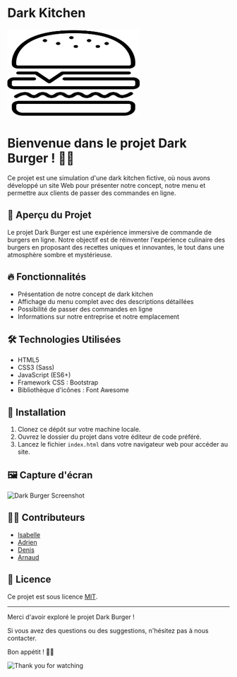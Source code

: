 ﻿#  Dark Kitchen

<img src="assets/images/icons/hamburger.svg" alt="Dark Burger Logo" width="300" height="200">


# Bienvenue dans le projet Dark Burger ! 🍔🌑

Ce projet est une simulation d'une dark kitchen fictive, où nous avons développé un site Web pour présenter notre concept, notre menu et permettre aux clients de passer des commandes en ligne.

## 🌟 Aperçu du Projet

Le projet Dark Burger est une expérience immersive de commande de burgers en ligne. Notre objectif est de réinventer l'expérience culinaire des burgers en proposant des recettes uniques et innovantes, le tout dans une atmosphère sombre et mystérieuse.

## 🔥 Fonctionnalités

- Présentation de notre concept de dark kitchen
- Affichage du menu complet avec des descriptions détaillées
- Possibilité de passer des commandes en ligne
- Informations sur notre entreprise et notre emplacement

## 🛠️ Technologies Utilisées

- HTML5
- CSS3 (Sass)
- JavaScript (ES6+)
- Framework CSS : Bootstrap
- Bibliothèque d'icônes : Font Awesome
## 🚀 Installation

1. Clonez ce dépôt sur votre machine locale.
2. Ouvrez le dossier du projet dans votre éditeur de code préféré.
3. Lancez le fichier `index.html` dans votre navigateur web pour accéder au site.

## 🖼️ Capture d'écran

![Dark Burger Screenshot](assets/images/screenshot.png)

## 👨‍💻 Contributeurs

- [Isabelle](https://github.com/isab95)
- [Adrien](https://github.com/AdCa09)
- [Denis](https://github.com/DenisLettany)
- [Arnaud](https://github.com/javadaller)

## 📝 Licence

Ce projet est sous licence [MIT](LICENSE).

---
Merci d'avoir exploré le projet Dark Burger !

Si vous avez des questions ou des suggestions, n'hésitez pas à nous contacter.

Bon appétit ! 🍔🌑

![Thank you for watching](https://media1.tenor.com/m/-qBvHf37JNoAAAAC/kitten-kiss.gif)

